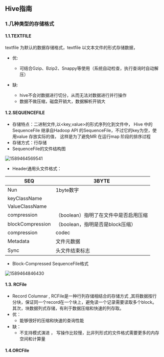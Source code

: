 ## Hive指南

### 1.几种类型的存储格式

#### 1.1.TEXTFILE 

 textfile 为默认的数据存储格式，textfile 以文本文件的形式存储数据，

- 优:
  - 可结合Gzip、Bzip2、Snappy等使用（系统自动检查，执行查询时自动解压） 

- 缺:
  -  hive不会对数据进行切分，从而无法对数据进行并行操作 
  -  数据不做压缩，磁盘开销大，数据解析开销大 

#### 1.2.SEQUENCEFILE 

- 存储特点：二进制文件,以<key,value>的形式序列化到文件中， Hive 中的SequenceFile 继承自Hadoop API 的SequenceFile，不过它的key为空，使用value 存放实际的值， 这样是为了避免MR 在运行map 阶段的排序过程 
- 存储方式：行存储
-  SequenceFile的文件结构图 

![1589464569541](D:\Dev\SrcCode\spring-boot-climbing\data-climbing-manuscripts\src\main\big_data\Hive指南.assets\1589464569541.png)

- Header通用头文件格式：

| SEQ|3BYTE|
| ---- | ---- |
| Nun|1byte数字|
| keyClassName| |
| ValueClassName| |
| compression|（boolean）指明了在文件中是否启用压缩|
| blockCompression|（boolean，指明是否是block压缩）|
| compression|codec|
| Metadata|文件元数据|
| Sync|头文件结束标志|

- Block-Compressed SequenceFile格式 

![1589464846430](D:\Dev\SrcCode\spring-boot-climbing\data-climbing-manuscripts\src\main\big_data\Hive指南.assets\1589464846430.png)





#### 1.3. RCFile 

- Record Columnar , RCFile是一种行列存储相结合的存储方式 ,其将数据按行分块，保证同一个record在一个块上，避免读一个记录需要读取多个block。其次，块数据列式存储，有利于数据压缩和快速的列存取。
- 优：
  -  能够很好的压缩和快速的查询性能 
- 缺：
  -  不支持模式演进 ， 写操作比较慢，比非列形式的文件格式需要更多的内存空间和计算量 

#### 1.4.ORCFile



